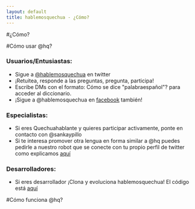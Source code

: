 ```yaml
---
layout: default
title: hablemosquechua - ¿Cómo?
---
```


#¿Cómo?

#Cómo usar @hq?

### Usuarios/Entusiastas:
* Sigue a [@hablemosquechua](https://twitter.com/hablemosquechua) en twitter
* ¡Retuitea, responde a las preguntas, pregunta, participa!
* Escribe DMs con el formato: Cómo se dice "palabraespañol"? para acceder al diccionario.
* ¡Sigue a @hablemosquechua en [facebook](https://facebook.com/hablemosqeuchua) también!

### Especialistas:
* Si eres Quechuahablante y quieres participar activamente, ponte en contacto 
con @sankaypillo
* Si te interesa promover otra lengua en forma similar a @hq puedes pedirle a nuestro robot 
que se conecte con tu propio perfil de twitter como explicamos [aquí](http://hablemosquechua.org)

### Desarrolladores:
* Si eres desarrollador ¡Clona y evoluciona hablemosquechua! El código está [aquí](https://github.com/merunga/hablemosquechua-web/)

#Cómo funciona @hq?

